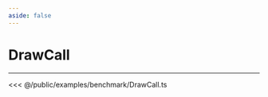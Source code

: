 ```yaml
---
aside: false
---
```


# DrawCall
---
<Demo src="/examples/benchmark/DrawCall.ts" :code="false" :height="700"></Demo>

<<< @/public/examples/benchmark/DrawCall.ts